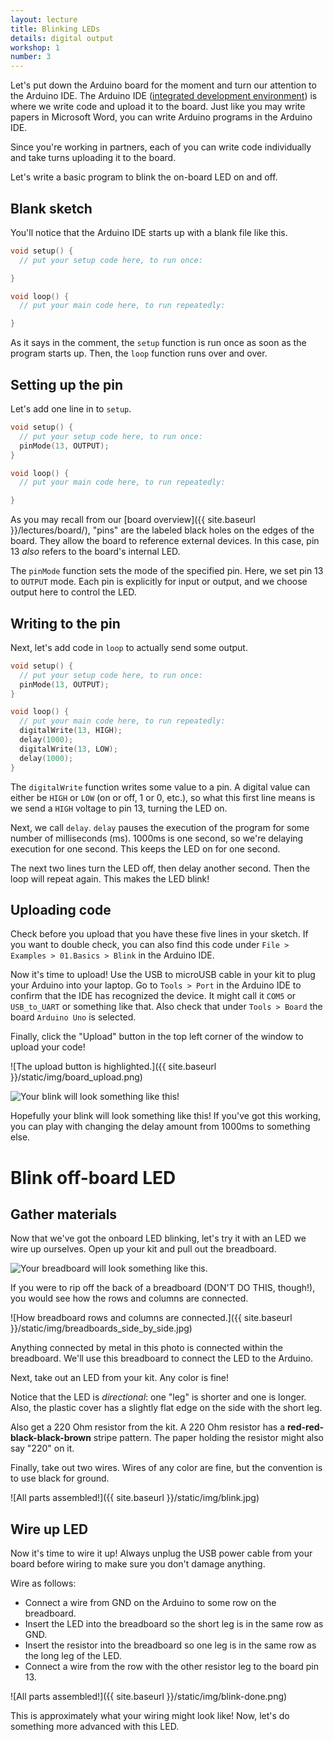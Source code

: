 ```yaml
---
layout: lecture
title: Blinking LEDs
details: digital output
workshop: 1
number: 3
---
```


Let's put down the Arduino board for the moment and turn our attention to the
Arduino IDE. The Arduino IDE ([integrated development environment][ide]) is
where we write code and upload it to the board. Just like you may write
papers in Microsoft Word, you can write Arduino programs in the Arduino IDE.

Since you're working in partners, each of you can write code individually and
take turns uploading it to the board.

Let's write a basic program to blink the on-board LED on and off.

## Blank sketch

You'll notice that the Arduino IDE starts up with a blank file like this.

```cpp
void setup() {
  // put your setup code here, to run once:

}

void loop() {
  // put your main code here, to run repeatedly:

}
```

As it says in the comment, the `setup` function is run once as soon as the
program starts up. Then, the `loop` function runs over and over.

## Setting up the pin

Let's add one line in to `setup`.

```cpp
void setup() {
  // put your setup code here, to run once:
  pinMode(13, OUTPUT);
}

void loop() {
  // put your main code here, to run repeatedly:

}
```

As you may recall from our [board overview]({{ site.baseurl }}/lectures/board/), "pins" are the
labeled black holes on the edges of the board. They allow the board to
reference external devices. In this case, pin 13 _also_ refers to the board's
internal LED.

The `pinMode` function sets the mode of the specified pin. Here, we set pin
13 to `OUTPUT` mode. Each pin is explicitly for input or output, and we
choose output here to control the LED.

## Writing to the pin

Next, let's add code in `loop` to actually send some output.

```cpp
void setup() {
  // put your setup code here, to run once:
  pinMode(13, OUTPUT);
}

void loop() {
  // put your main code here, to run repeatedly:
  digitalWrite(13, HIGH);
  delay(1000);
  digitalWrite(13, LOW);
  delay(1000);
}
```

The `digitalWrite` function writes some value to a pin. A digital value can
either be `HIGH` or `LOW` (on or off, 1 or 0, etc.), so what this first line
means is we send a `HIGH` voltage to pin 13, turning the LED on.

Next, we call `delay`. `delay` pauses the execution of the program for some
number of milliseconds (ms). 1000ms is one second, so we're delaying
execution for one second. This keeps the LED on for one second.

The next two lines turn the LED off, then delay another second. Then the loop
will repeat again. This makes the LED blink!

## Uploading code

Check before you upload that you have these five lines in your sketch. If you
want to double check, you can also find this code under
`File > Examples > 01.Basics > Blink` in the Arduino IDE.

Now it's time to upload! Use the USB to microUSB cable in your kit to plug
your Arduino into your laptop. Go to `Tools > Port` in the Arduino IDE to
confirm that the IDE has recognized the device. It might call it `COM5` or
`USB_to_UART` or something like that. Also check that under `Tools > Board`
the board `Arduino Uno` is selected.

Finally, click the "Upload" button in the top left corner of the window to
upload your code!

![The upload button is highlighted.]({{ site.baseurl }}/static/img/board_upload.png)

![Your blink will look something like this!](https://thumbs.gfycat.com/SinfulFragrantConure-size_restricted.gif)

Hopefully your blink will look something like this! If you've got this
working, you can play with changing the delay amount from 1000ms to something
else.

# Blink off-board LED

## Gather materials

Now that we've got the onboard LED blinking, let's try it with an LED we wire
up ourselves. Open up your kit and pull out the breadboard.

![Your breadboard will look something like this.](https://upload.wikimedia.org/wikipedia/commons/thumb/1/19/Electronics-White-Breadboard.jpg/640px-Electronics-White-Breadboard.jpg)

If you were to rip off the back of a breadboard (DON'T DO THIS, though!), you
would see how the rows and columns are connected.

![How breadboard rows and columns are connected.]({{ site.baseurl }}/static/img/breadboards_side_by_side.jpg)

Anything connected by metal in this photo is connected within the breadboard.
We'll use this breadboard to connect the LED to the Arduino.

Next, take out an LED from your kit. Any color is fine!

Notice that the LED is _directional_: one "leg" is shorter and one is longer.
Also, the plastic cover has a slightly flat edge on the side with the short
leg.

Also get a 220 Ohm resistor from the kit. A 220 Ohm resistor has a
**red-red-black-black-brown** stripe pattern. The paper holding the resistor
might also say "220" on it.

Finally, take out two wires. Wires of any color are fine, but the convention
is to use black for ground.

![All parts assembled!]({{ site.baseurl }}/static/img/blink.jpg)

## Wire up LED

Now it's time to wire it up! Always unplug the USB power cable from your
board before wiring to make sure you don't damage anything.

Wire as follows:

- Connect a wire from GND on the Arduino to some row on the breadboard.
- Insert the LED into the breadboard so the short leg is in the same row as GND.
- Insert the resistor into the breadboard so one leg is in the same row as the long leg of the LED.
- Connect a wire from the row with the other resistor leg to the board pin 13.

![All parts assembled!]({{ site.baseurl }}/static/img/blink-done.png)

This is approximately what your wiring might look like! Now, let's do something more advanced with this LED.

[ide]: https://en.wikipedia.org/wiki/Integrated_development_environment
